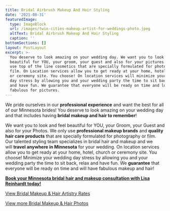 ```yaml
---
title: Bridal Airbrush Makeup And Hair Styling
date: '2021-08-31'
featuredImage:
  type: ImageBlock
  url: /images/twin-cities-makeup-artist-for-weddings-photo.jpeg
  altText: Bridal Airbrush Makeup And Hair Styling
  caption: ''
bottomSections: []
layout: PostLayout
excerpt: >-
  You deserve to look amazing on your wedding day. We want you to look and feel
  beautiful for YOU, your groom, your guest and also for your pictures. We only
  use top of the line cosmetics that are specially formulated for photography or
  film. On Location services allow you to get ready at your home, hotel, church
  or ceremony site. You choose! On location services will minimize your wedding
  day stress by allowing you and your wedding party the time to sit back, relax
  and have fun. We guarantee that everyone will be ready on time and looking
  fabulous for pictures.
---
```

We pride ourselves in our **professional experience** and want the best for all of our Minnesota brides! You deserve to look amazing on your wedding day and that includes having **bridal makeup and hair to remember**!

We want you to look and feel beautiful for YOU, your Groom, your Guest and also for your Photos. We only use **professional makeup brands** and **quality hair care products** that are specially formulated for photography or film. Our talented styling team specializes in bridal hair and makeup and we will **travel anywhere in Minnesota** for your wedding. On location services allow you to get ready at your home, hotel, church or ceremony site. You choose! Minimize your wedding day stress by allowing you and your wedding party the time to sit back, relax and have fun. We **guarantee** that everyone will be ready on time and will have fabulous makeup and hair! 

[**Book your Minnesota bridal hair and makeup consultation with Lisa Reinhardt today!**](/contact)

[View Bridal Makeup & Hair Artistry Rates](/wedding-rates)

[View more Bridal Makeup & Hair Photos](/bridal-makeup-hair-artistry-photos)

